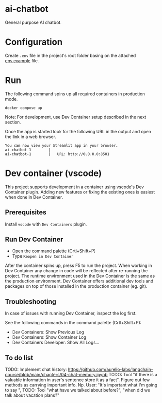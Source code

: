 # ai-chatbot
General purpose AI chatbot.

# Configuration
Create `.env` file in the project's root folder basing on the attached [env.example](env.example) file.

# Run
The following command spins up all required containers in production mode.
```
docker compose up
```

Note: For development, use Dev Container setup described in the next section.

Once the app is started look for the following URL in the output and open the link in a web browser.

```
You can now view your Streamlit app in your browser.
ai-chatbot-1        |
ai-chatbot-1        |   URL: http://0.0.0.0:8501
```

# Dev container (vscode)

This project supports development in a container using vscode's Dev Container plugin.
Adding new features or fixing the existing ones is easiest when done in Dev Container.

## Prerequisites
Install `vscode` with `Dev Containers` plugin.

## Run Dev Container
- Open the command palette (Crtl+Shift+P)
- Type `Reopen in Dev Container`

After the container spins up, press F5 to run the project.
When working in Dev Container any change in code will be reflected after re-running the project.
The runtime environment used in the Dev Container is the same as the production environment. 
Dev Container offers additional dev tools and packages on top of those installed in the production
container (eg. git).

## Troubleshooting

In case of issues with running Dev Container, inspect the log first.

See the following commands in the command palette (Crtl+Shift+P):

- Dev Containers: Show Previous Log
- Dev Containers: Show Container Log
- Dev Containers Developer: Show All Logs...


## To do list
TODO: Implement chat history: https://github.com/aurelio-labs/langchain-course/blob/main/chapters/04-chat-memory.ipynb
TODO: Tool "if there is a valuable information in user's sentence store it as a fact". Figure out few methods as carrying important info. Np. User: "It's important what I'm going to say ", 
TODO: Tool "what have we talked about before?", "when did we talk about vacation plans?"
